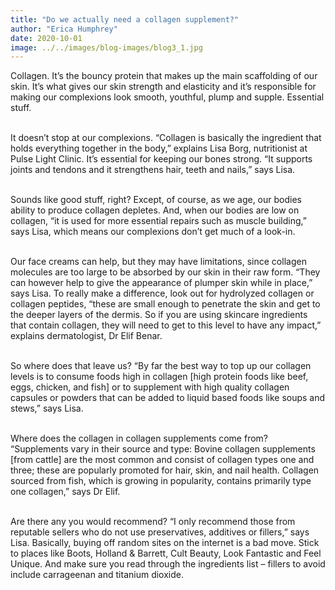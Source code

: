```yaml
---
title: "Do we actually need a collagen supplement?"
author: "Erica Humphrey"
date: 2020-10-01
image: ../../images/blog-images/blog3_1.jpg
---
```


Collagen. It’s the bouncy protein that makes up the main scaffolding of our skin. It’s what gives our skin strength and elasticity and it’s responsible for making our complexions look smooth, youthful, plump and supple. Essential stuff.
<br></br>

It doesn’t stop at our complexions. “Collagen is basically the ingredient that holds everything together in the body,” explains Lisa Borg, nutritionist at Pulse Light Clinic. It’s essential for keeping our bones strong. “It supports joints and tendons and it strengthens hair, teeth and nails,” says Lisa.
<br></br>

Sounds like good stuff, right? Except, of course, as we age, our bodies ability to produce collagen depletes. And, when our bodies are low on collagen, “it is used for more essential repairs such as muscle building,” says Lisa, which means our complexions don’t get much of a look-in.
<br></br>

Our face creams can help, but they may have limitations, since collagen molecules are too large to be absorbed by our skin in their raw form. “They can however help to give the appearance of plumper skin while in place,” says Lisa. To really make a difference, look out for hydrolyzed collagen or collagen peptides, “these are small enough to penetrate the skin and get to the deeper layers of the dermis. So if you are using skincare ingredients that contain collagen, they will need to get to this level to have any impact,” explains dermatologist, Dr Elif Benar.
<br></br>

So where does that leave us? “By far the best way to top up our collagen levels is to consume foods high in collagen [high protein foods like beef, eggs, chicken, and fish] or to supplement with high quality collagen capsules or powders that can be added to liquid based foods like soups and stews,” says Lisa.
<br></br>

Where does the collagen in collagen supplements come from?
“Supplements vary in their source and type: Bovine collagen supplements [from cattle] are the most common and consist of collagen types one and three; these are popularly promoted for hair, skin, and nail health. Collagen sourced from fish, which is growing in popularity, contains primarily type one collagen,” says Dr Elif.
<br></br>

Are there any you would recommend?
“I only recommend those from reputable sellers who do not use preservatives, additives or fillers,” says Lisa. Basically, buying off random sites on the internet is a bad move. Stick to places like Boots, Holland & Barrett, Cult Beauty, Look Fantastic and Feel Unique. And make sure you read through the ingredients list – fillers to avoid include carrageenan and titanium dioxide.
